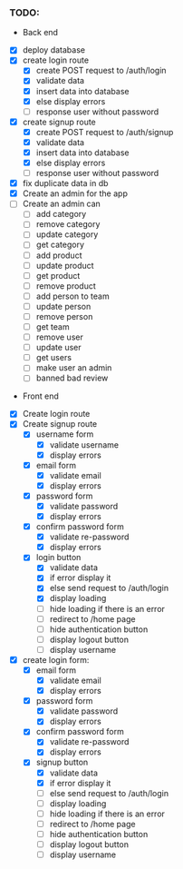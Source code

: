 ### TODO:

- Back end

* [x] deploy database
* [x] create login route
  - [x] create POST request to /auth/login
  - [x] validate data
  - [x] insert data into database
  - [x] else display errors
  - [ ] response user without password
* [x] create signup route
  - [x] create POST request to /auth/signup
  - [x] validate data
  - [x] insert data into database
  - [x] else display errors
  - [ ] response user without password
* [x] fix duplicate data in db
* [x] Create an admin for the app
* [ ] Create an admin can
  - [ ] add category
  - [ ] remove category
  - [ ] update category
  - [ ] get category
  - [ ] add product
  - [ ] update product
  - [ ] get product
  - [ ] remove product
  - [ ] add person to team
  - [ ] update person
  - [ ] remove person
  - [ ] get team
  - [ ] remove user
  - [ ] update user
  - [ ] get users
  - [ ] make user an admin
  - [ ] banned bad review

- Front end

* [x] Create login route
* [x] Create signup route
  - [x] username form
    - [x] validate username
    - [x] display errors
  - [x] email form
    - [x] validate email
    - [x] display errors
  - [x] password form
    - [x] validate password
    - [x] display errors
  - [x] confirm password form
    - [x] validate re-password
    - [x] display errors
  - [x] login button
    - [x] validate data
    - [x] if error display it
    - [x] else send request to /auth/login
    - [x] display loading
    - [ ] hide loading if there is an error
    - [ ] redirect to /home page
    - [ ] hide authentication button
    - [ ] display logout button
    - [ ] display username
* [x] create login form:
  - [x] email form
    - [x] validate email
    - [x] display errors
  - [x] password form
    - [x] validate password
    - [x] display errors
  - [x] confirm password form
    - [x] validate re-password
    - [x] display errors
  - [x] signup button
    - [x] validate data
    - [x] if error display it
    - [ ] else send request to /auth/login
    - [ ] display loading
    - [ ] hide loading if there is an error
    - [ ] redirect to /home page
    - [ ] hide authentication button
    - [ ] display logout button
    - [ ] display username
